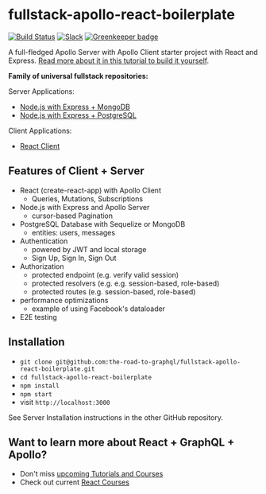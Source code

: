 # fullstack-apollo-react-boilerplate

[![Build Status](https://travis-ci.org/the-road-to-graphql/fullstack-apollo-react-boilerplate.svg?branch=master)](https://travis-ci.org/the-road-to-graphql/fullstack-apollo-react-boilerplate) [![Slack](https://slack-the-road-to-learn-react.wieruch.com/badge.svg)](https://slack-the-road-to-learn-react.wieruch.com/) [![Greenkeeper badge](https://badges.greenkeeper.io/the-road-to-graphql/fullstack-apollo-react-boilerplate.svg)](https://greenkeeper.io/)

A full-fledged Apollo Server with Apollo Client starter project with React and Express. [Read more about it in this tutorial to build it yourself](https://www.robinwieruch.de/graphql-apollo-server-tutorial/).

**Family of universal fullstack repositories:**

Server Applications:

* [Node.js with Express + MongoDB](https://github.com/the-road-to-graphql/fullstack-apollo-express-mongodb-boilerplate)
* [Node.js with Express + PostgreSQL](https://github.com/the-road-to-graphql/fullstack-apollo-express-postgresql-boilerplate)

Client Applications:

* [React Client](https://github.com/the-road-to-graphql/fullstack-apollo-react-boilerplate)

## Features of Client + Server

* React (create-react-app) with Apollo Client
  * Queries, Mutations, Subscriptions
* Node.js with Express and Apollo Server
  * cursor-based Pagination
* PostgreSQL Database with Sequelize or MongoDB
  * entities: users, messages
* Authentication
  * powered by JWT and local storage
  * Sign Up, Sign In, Sign Out
* Authorization
  * protected endpoint (e.g. verify valid session)
  * protected resolvers (e.g. e.g. session-based, role-based)
  * protected routes (e.g. session-based, role-based)
* performance optimizations
  * example of using Facebook's dataloader
* E2E testing

## Installation

* `git clone git@github.com:the-road-to-graphql/fullstack-apollo-react-boilerplate.git`
* `cd fullstack-apollo-react-boilerplate`
* `npm install`
* `npm start`
* visit `http://localhost:3000`

See Server Installation instructions in the other GitHub repository.

## Want to learn more about React + GraphQL + Apollo?

* Don't miss [upcoming Tutorials and Courses](https://www.getrevue.co/profile/rwieruch)
* Check out current [React Courses](https://roadtoreact.com)
